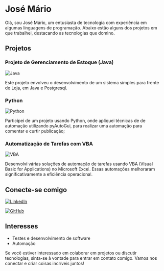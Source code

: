 # José Mário

Olá, sou José Mário, um entusiasta de tecnologia com experiência em algumas linguagens de programação. Abaixo estão alguns dos projetos em que trabalhei, destacando as tecnologias que domino.

## Projetos

### Projeto de Gerenciamento de Estoque (Java)

![Java](https://)

Este projeto envolveu o desenvolvimento de um sistema simples para frente de Loja, em Java e Postgresql. 

### Python

![Python](https://)

Participei de um projeto  usando Python, onde apliquei técnicas de  de automação utilizando pyAutoGui, para realizar uma automação para comentar e curtir publicação;

### Automatização de Tarefas com VBA

![VBA](https://img.shields.io/badge/VBA-Proficient-blue)

Desenvolvi várias soluções de automação de tarefas usando VBA (Visual Basic for Applications) no Microsoft Excel. Essas automações melhoraram significativamente a eficiência operacional.

## Conecte-se comigo

[![LinkedIn](https://img.shields.io/badge/LinkedIn-Connect-blue)](https://www.linkedin.com/in/jose-silva-1b51561b8/)

[![GitHub](https://img.shields.io/badge/GitHub-Profile-brightgreen)](https://github.com/jmmariofreitas)

## Interesses

- Testes e desenvolvimento de software
- Automação

Se você estiver interessado em colaborar em projetos ou discutir tecnologias, sinta-se à vontade para entrar em contato comigo. Vamos nos conectar e criar coisas incríveis juntos!
